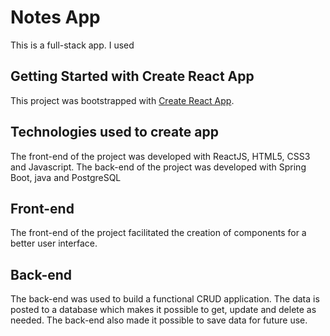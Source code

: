 # Notes App

This is a full-stack app. I used

## Getting Started with Create React App

This project was bootstrapped with [Create React App](https://github.com/facebook/create-react-app).

## Technologies used to create app

The front-end of the project was developed with ReactJS, HTML5, CSS3 and Javascript.
The back-end of the project was developed with Spring Boot, java and PostgreSQL

## Front-end

The front-end of the project facilitated the creation of components for a better user interface.

## Back-end

The back-end was used to build a functional CRUD application. The data is posted to a database which
makes it possible to get, update and delete as needed. The back-end also made it possible to save data
for future use.
